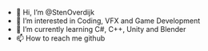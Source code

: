 - 👋 Hi, I’m @StenOverdijk
- 👀 I’m interested in Coding, VFX and Game Development
- 🌱 I’m currently learning C#, C++, Unity and Blender
- 📫 How to reach me github

<!---
StenOverdijk/StenOverdijk is a ✨ special ✨ repository because its `README.md` (this file) appears on your GitHub profile.
You can click the Preview link to take a look at your changes.
--->
